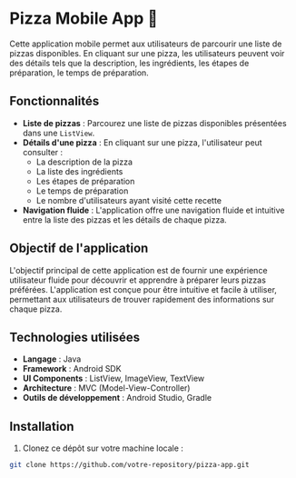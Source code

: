 # Pizza Mobile App 🍕 

Cette application mobile permet aux utilisateurs de parcourir une liste de pizzas disponibles. En cliquant sur une pizza, les utilisateurs peuvent voir des détails tels que la description, les ingrédients, les étapes de préparation, le temps de préparation.

## Fonctionnalités

- **Liste de pizzas** : Parcourez une liste de pizzas disponibles présentées dans une `ListView`.
- **Détails d'une pizza** : En cliquant sur une pizza, l'utilisateur peut consulter :
  - La description de la pizza
  - La liste des ingrédients
  - Les étapes de préparation
  - Le temps de préparation
  - Le nombre d'utilisateurs ayant visité cette recette
- **Navigation fluide** : L'application offre une navigation fluide et intuitive entre la liste des pizzas et les détails de chaque pizza.

## Objectif de l'application

L'objectif principal de cette application est de fournir une expérience utilisateur fluide pour découvrir et apprendre à préparer leurs pizzas préférées. L'application est conçue pour être intuitive et facile à utiliser, permettant aux utilisateurs de trouver rapidement des informations sur chaque pizza.

## Technologies utilisées

- **Langage** : Java
- **Framework** : Android SDK
- **UI Components** : ListView, ImageView, TextView
- **Architecture** : MVC (Model-View-Controller)
- **Outils de développement** : Android Studio, Gradle

## Installation

1. Clonez ce dépôt sur votre machine locale :

```bash
git clone https://github.com/votre-repository/pizza-app.git
